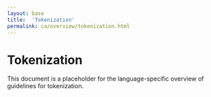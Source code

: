 ```yaml
---
layout: base
title:  'Tokenization'
permalink: ca/overview/tokenization.html
---
```


# Tokenization

This document is a placeholder for the language-specific overview of
guidelines for tokenization.
